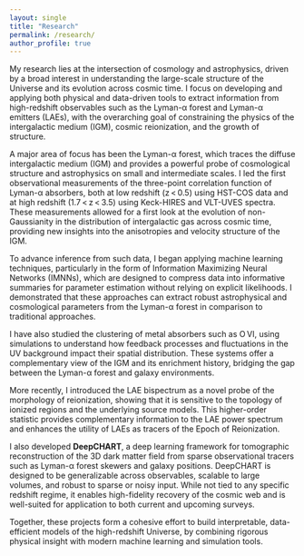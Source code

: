```yaml
---
layout: single
title: "Research"
permalink: /research/
author_profile: true
---
```


My research lies at the intersection of cosmology and astrophysics, driven by a broad interest in understanding the large-scale structure of the Universe and its evolution across cosmic time. I focus on developing and applying both physical and data-driven tools to extract information from high-redshift observables such as the Lyman-α forest and Lyman-α emitters (LAEs), with the overarching goal of constraining the physics of the intergalactic medium (IGM), cosmic reionization, and the growth of structure.

A major area of focus has been the Lyman-α forest, which traces the diffuse intergalactic medium (IGM) and provides a powerful probe of cosmological structure and astrophysics on small and intermediate scales. I led the first observational measurements of the three-point correlation function of Lyman-α absorbers, both at low redshift (z < 0.5) using HST-COS data and at high redshift (1.7 < z < 3.5) using Keck-HIRES and VLT-UVES spectra. These measurements allowed for a first look at the evolution of non-Gaussianity in the distribution of intergalactic gas across cosmic time, providing new insights into the anisotropies and velocity structure of the IGM. 

To advance inference from such data, I began applying machine learning techniques, particularly in the form of Information Maximizing Neural Networks (IMNNs), which are designed to compress data into informative summaries for parameter estimation without relying on explicit likelihoods. I demonstrated that these approaches can extract robust astrophysical and cosmological parameters from the Lyman-α forest in comparison to traditional approaches.

I have also studied the clustering of metal absorbers such as O VI, using simulations to understand how feedback processes and fluctuations in the UV background impact their spatial distribution. These systems offer a complementary view of the IGM and its enrichment history, bridging the gap between the Lyman-α forest and galaxy environments.

More recently, I introduced the LAE bispectrum as a novel probe of the morphology of reionization, showing that it is sensitive to the topology of ionized regions and the underlying source models. This higher-order statistic provides complementary information to the LAE power spectrum and enhances the utility of LAEs as tracers of the Epoch of Reionization.

I also developed **DeepCHART**, a deep learning framework for tomographic reconstruction of the 3D dark matter field from sparse observational tracers such as Lyman-α forest skewers and galaxy positions. DeepCHART is designed to be generalizable across observables, scalable to large volumes, and robust to sparse or noisy input. While not tied to any specific redshift regime, it enables high-fidelity recovery of the cosmic web and is well-suited for application to both current and upcoming surveys.

Together, these projects form a cohesive effort to build interpretable, data-efficient models of the high-redshift Universe, by combining rigorous physical insight with modern machine learning and simulation tools.
